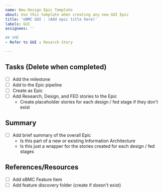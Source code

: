 ```yaml
---
name: New Design Epic Template
about: Use this template when creating any new GUI Epic
title: 'eBMC GUI : (Add epic title here)'
labels: GUI
assignees: ''

## SME
- Refer to GUI : Resarch Story

---
```

## Tasks (Delete when completed)
- [ ] Add the milestone
- [ ] Add to the Epic pipeline
- [ ] Create as Epic
- [ ] Add Research, Design, and FED stories to the Epic
   - Create placeholder stories for each design / fed stage if they don't exist

## Summary
- [ ] Add brief summary of the overall Epic
    - Is this part of a new or existing Information Architecture
    - Is this just a wrapper for the stories created for each design / fed stages


## References/Resources
- [ ] Add eBMC Feature Item <add item number>
- [ ] Add feature discovery folder (create if doesn't exist)
